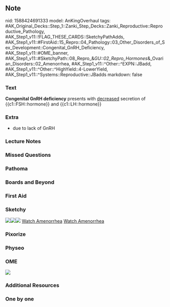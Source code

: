 ## Note
nid: 1588424691333
model: AnKingOverhaul
tags: #AK_Original_Decks::Step_1::Zanki_Step_Decks::Zanki_Reproductive::Reproductive_Pathology, #AK_Step1_v11::!FLAG_THESE_CARDS::SketchyPathAdds, #AK_Step1_v11::#FirstAid::15_Repro::04_Pathology::03_Other_Disorders_of_Sex_Development::Congenital_GnRH_Deficiency, #AK_Step1_v11::#OME_banner, #AK_Step1_v11::#SketchyPath::08_Repro_&_GU::02_Repro_Hormones_&_Ovarian_Disorders::02_Amenorrhea, #AK_Step1_v11::^Other::^EXPN::JBadd, #AK_Step1_v11::^Other::^HighYield::4-LowerYield, #AK_Step1_v11::^Systems::Reproductive::JBadds
markdown: false

### Text
<b>Congenital GnRH deficiency</b> presents with <u>decreased</u>
secretion of {{c1::FSH::hormone}} and {{c1::LH::hormone}}

### Extra
* due to lack of GnRH

### Lecture Notes


### Missed Questions


### Pathoma


### Boards and Beyond


### First Aid


### Sketchy
<img src=
"4.%20Congenital%20GnRH%20Deficiency%20Low%20FSH%20+%20Low%20LH.jpg"><img src="3.%20Congenital%20GnRH%20Deficiency.jpg"><img src="Complete%20Sketch-40fcb2cb5a1800952856064f619e52938faea232_1566160514431.jpg">
<a href=
"https://dashboard.sketchy.com/study/medical/courses/medical-pathophysiology/units/medical-pathophysiology-reproductive-gu/videos/medical-pathophysiology-reproductive-and-gu-reproductive-hormones-and-ovarian-disorders-amenorrhea?utm_source=anki&utm_medium=partnership&utm_campaign=february_update&utm_content=medical">
Watch Amenorrhea</a> <a href=
"https://dashboard.sketchy.com/study/medical/courses/medical-pathophysiology/units/medical-pathophysiology-reproductive-gu/videos/medical-pathophysiology-reproductive-and-gu-reproductive-hormones-and-ovarian-disorders-amenorrhea?utm_source=anki&utm_medium=partnership&utm_campaign=february_update&utm_content=medical">
Watch Amenorrhea</a>

### Pixorize


### Physeo


### OME
<div class="ome-widget">
  <a href="https://onlinemeded.org?ref=anki"><img src=
  "_OME_AnkiFlashcards_General_4.png"></a>
</div>

### Additional Resources


### One by one

